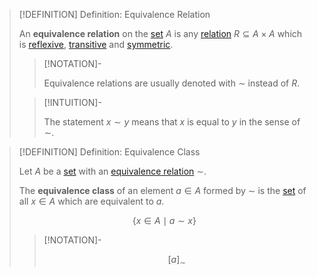 >[!DEFINITION] Definition: Equivalence Relation
>
>An **equivalence relation** on the [set](../index.md) $A$ is any [relation](./index.md) $R \subseteq A \times A$ which is [reflexive](Reflexivity.md), [transitive](Transitivity.md) and [symmetric](Symmetry.md).
>
>>[!NOTATION]-
>>
>>Equivalence relations are usually denoted with $\sim$ instead of $R$.
>>
>
>>[!INTUITION]-
>>
>>The statement $x\sim y$ means that $x$ is equal to $y$ in the sense of $\sim$.
>>
>

>[!DEFINITION] Definition: Equivalence Class
>
>Let $A$ be a [set](../index.md) with an [equivalence relation](Equivalence%20Relation.md) $\sim$.
>
>The **equivalence class** of an element $a \in A$ formed by $\sim$ is the [set](../index.md) of all $x \in A$ which are equivalent to $a$.
>
>
>$$
>\{x\in A\mid a\sim x\}
>$$
>
>>[!NOTATION]-
>>
>>$$
>>[a]_\sim
>>$$
>>
>